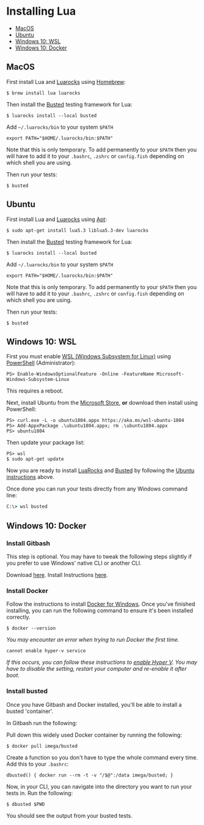 # Installing Lua

- [MacOS](#macos)
- [Ubuntu](#ubuntu)
- [Windows 10: WSL](#windows-10%-wsl)
- [Windows 10: Docker](#windows-10%-docker)

## MacOS

First install Lua and [Luarocks][2] using [Homebrew][1]:

```shell
$ brew install lua luarocks
```

Then install the [Busted][3] testing framework for Lua:

```shell
$ luarocks install --local busted
```

Add `~/.luarocks/bin` to your system `$PATH`

```shell
export PATH="$HOME/.luarocks/bin:$PATH"
```

Note that this is only temporary.
To add permanently to your `$PATH` then you
will have to add it to your `.bashrc`, `.zshrc` or `config.fish` depending on
which shell you are using.

Then run your tests:

```shell
$ busted
```

## Ubuntu

First install Lua and [Luarocks][2] using [Apt][6]:

```shell
$ sudo apt-get install lua5.3 liblua5.3-dev luarocks
```

Then install the [Busted][3] testing framework for Lua:

```shell
$ luarocks install --local busted
```

Add `~/.luarocks/bin` to your system `$PATH`

```shell
export PATH="$HOME/.luarocks/bin:$PATH"
```

Note that this is only temporary.
To add permanently to your `$PATH` then you
will have to add it to your `.bashrc`, `.zshrc` or `config.fish` depending on
which shell you are using.

Then run your tests:

```shell
$ busted
```

## Windows 10: WSL

First you must enable [WSL (Windows Subsystem for Linux)][7] using [PowerShell][8] (Administrator):

```shell
PS> Enable-WindowsOptionalFeature -Online -FeatureName Microsoft-Windows-Subsystem-Linux
```

This requires a reboot.

Next, install Ubuntu from the [Microsoft Store][9], **or** download then install using PowerShell:

```shell
PS> curl.exe -L -o ubuntu1804.appx https://aka.ms/wsl-ubuntu-1804
PS> Add-AppxPackage .\ubuntu1804.appx; rm .\ubuntu1804.appx
PS> ubuntu1804
```

Then update your package list:

```shell
PS> wsl
$ sudo apt-get update
```

Now you are ready to install [LuaRocks][2] and [Busted][3] by following the [Ubuntu instructions](#ubuntu) above.

Once done you can run your tests directly from any Windows command line:

```cmd
C:\> wsl busted
```

## Windows 10: Docker

### Install Gitbash

This step is optional. You may have to tweak the following steps slightly if you prefer to use Windows' native CLI or another CLI.

Download [here][10].
Install Instructions [here][11].

### Install Docker

Follow the instructions to install [Docker for Windows][12].
Once you've finished installing, you can run the following command to ensure it's been installed correctly.

```shell
$ docker --version
```

_You may encounter an error when trying to run Docker the first time._

`cannot enable hyper-v service`

_If this occurs, you can follow these instructions to [enable Hyper V][13]. You may have to disable the setting, restart your computer and re-enable it after boot._

### Install busted

Once you have Gitbash and Docker installed, you'll be able to install a busted 'container'.

In Gitbash run the following:

Pull down this widely used Docker container by running the following:

```shell
$ docker pull imega/busted
```

Create a function so you don't have to type the whole command every time.
Add this to your `.bashrc`:

```shell
dbusted() { docker run --rm -t -v "/$@":/data imega/busted; }
```

Now, in your CLI, you can navigate into the directory you want to run your tests in. Run the following:

```shell
$ dbusted $PWD
```

You should see the output from your busted tests.

[1]: http://brew.sh/
[2]: http://luarocks.org/
[3]: http://olivinelabs.com/busted/
[4]: https://github.com/Olivine-Labs/lua-style-guide
[5]: http://tylerneylon.com/a/learn-lua/
[6]: https://help.ubuntu.com/lts/serverguide/apt.html
[7]: https://docs.microsoft.com/en-us/windows/wsl/faq
[8]: https://docs.microsoft.com/en-us/powershell/scripting/overview?view=powershell-6
[9]: https://www.microsoft.com/en-us/p/ubuntu/9nblggh4msv6
[10]: https://git-scm.com/download/win
[11]: https://www.stanleyulili.com/git/how-to-install-git-bash-on-windows/
[12]: https://docs.docker.com/docker-for-windows/install/
[13]: https://docs.microsoft.com/en-us/virtualization/hyper-v-on-windows/quick-start/enable-hyper-v
